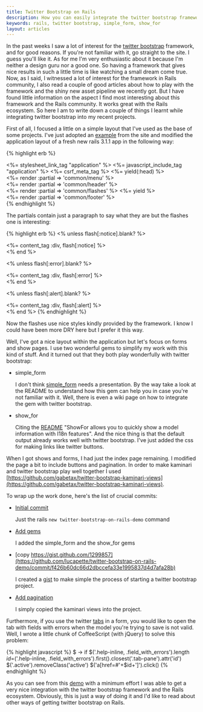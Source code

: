 ```yaml
---
title: Twitter Bootstrap on Rails
description: How you can easily integrate the twitter bootstrap framework and Ruby on Rails
keywords: rails, twitter bootstrap, simple_form, show_for
layout: articles
---
```


In the past weeks I saw a lot of interest for the [twitter bootstrap](http://twitter.github.com/bootstrap/) framework, and for good reasons. If you're not familiar with it, go straight to the site. I guess you'll like it. As for me I'm very enthusiastic about it because I'm neither a design guru nor a good one. So having a framework that gives nice results in such a little time is like watching a small dream come true. Now, as I said, I witnessed a lot of interest for the framework in Rails community, I also read a couple of good articles about how to play with the framework and the shiny new asset pipeline we recently got. But I have found little information on the aspect I find most interesting about this framework and the Rails community. It works great with the Rails ecosystem. So here I am to write down a couple of things I learnt while integrating twitter bootstrap into my recent projects.

First of all, I focused a little on a simple layout that I've used as the base of some projects. I've just adopted an [example](http://twitter.github.com/bootstrap/examples/container-app.html) from the site and modified the application layout of a fresh new rails 3.1.1 app in the following way:

{% highlight erb %}
<!DOCTYPE html>
<html>
  <head>
    <title><%= content_for?(:title) ? yield(:title) : "Twitter Bootstrap" %></title>
    <link rel="stylesheet" href="http://twitter.github.com/bootstrap/1.3.0/bootstrap.min.css">
    <%= stylesheet_link_tag "application" %>
    <%= javascript_include_tag "application" %>
    <%= csrf_meta_tag %>
    <%= yield(:head) %>
  </head>
  <body>
    <div class="topbar">
      <div class="fill">
        <div class="container">
          <%= render :partial => 'common/menu' %>
        </div>
      </div>
    </div>
    <div class="container">
      <div class="content">
        <div class="page-header">
          <%= render :partial => 'common/header' %>
        </div>
        <div class="row">
          <div class="span12">
            <%= render :partial => 'common/flashes' %>
            <%= yield %>
          </div>
        </div>
        <footer>
        <%= render :partial => 'common/footer' %>
        </footer>
      </div>
    </div>
  </body>
</html>
{% endhighlight %}

The partials contain just a paragraph to say what they are but the flashes one is interesting:

{% highlight erb %}
<% unless flash[:notice].blank? %>
  <div class="alert-message info">
    <%= content_tag :div, flash[:notice] %>
  </div>
<% end %>

<% unless flash[:error].blank? %>
  <div class="alert-message error">
    <%= content_tag :div, flash[:error] %>
  </div>
<% end %>

<% unless flash[:alert].blank? %>
  <div class="alert-message warning">
    <%= content_tag :div, flash[:alert] %>
  </div>
<% end %>
{% endhighlight %}

Now the flashes use nice styles kindly provided by the framework. I know I could have been more DRY here but I prefer it this way.

Well, I've got a nice layout within the application but let's focus on forms and show pages. I use two wonderful gems to simplify my work with this kind of stuff. And it turned out that they both play wonderfully with twitter bootstrap:

- simple\_form

  I don't think [simple_form](https://github.com/plataformatec/simple_form) needs a presentation. By the way take a look at the README to understand how this gem can help you in case you're not familiar with it. Well, there is even a wiki page on how to integrate the gem with twitter bootstrap.

- show_for

  Citing the [README](https://github.com/plataformatec/simple_form) "ShowFor allows you to quickly show a model information with I18n features". And the nice thing is that the default output already works well with twitter bootstrap. I've just added the css for making links like twitter buttons.

When I got shows and forms, I had just the index page remaining. I modified the page a bit to include buttons and pagination. In order to make kaminari and twitter bootstrap play well together I used [https://github.com/gabetax/twitter-bootstrap-kaminari-views](https://github.com/gabetax/twitter-bootstrap-kaminari-views).

To wrap up the work done, here's the list of crucial commits:

- [Initial commit](https://github.com/lucapette/twitter-bootstrap-on-rails-demo/commit/e147eaebd8c56df1ee89aa8ea0c7774a7879c8c4)

  Just the rails `new twitter-bootstrap-on-rails-demo` command

- [Add gems](https://github.com/lucapette/twitter-bootstrap-on-rails-demo/commit/b01a4fc06e132a3c416b174bd1efc6736fdf1086)

  I added the simple_form and the show_for gems

- [copy https://gist.github.com/1299857](https://github.com/lucapette/twitter-bootstrap-on-rails-demo/commit/f426b60dc66d2dbccefa33e1995837d4d7afa28b)

  I created a [gist](https://gist.github.com/1299857) to make simple the process of starting a twitter bootstrap project.

- [Add pagination](https://github.com/lucapette/twitter-bootstrap-on-rails-demo/commit/fe559cb545ccba3058a19ed41143462efe88bb33)

  I simply copied the kaminari views into the project.

Furthermore, if you use the twitter [tabs](http://twitter.github.com/bootstrap/javascript.html#tabs) in a form, you would like to open the tab with fields with errors when the model you're trying to save is not valid. Well, I wrote a little chunk of CoffeeScript (with jQuery) to solve this problem:

{% highlight javascript %}
$ ->
  if $('.help-inline, .field_with_errors').length
    $id=$('.help-inline, .field_with_errors').first().closest('.tab-pane').attr('id')
    $('.active').removeClass('active')
    $('a[href=#'+$id+']').click()
{% endhighlight %}

As you can see from this [demo](http://twitter-bootstrap-on-rails.heroku.com/) with a minimum effort I was able to get a very nice integration with the twitter bootstrap framework and the Rails ecosystem. Obviously, this is just a way of doing it and I'd like to read about other ways of getting twitter bootstrap on Rails.
